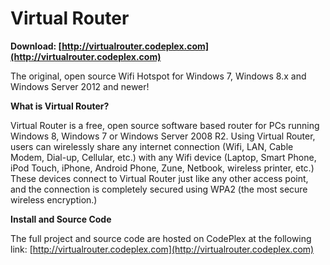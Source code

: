 # Virtual Router

**Download: [http://virtualrouter.codeplex.com](http://virtualrouter.codeplex.com)**

The original, open source Wifi Hotspot for Windows 7, Windows 8.x and Windows Server 2012 and newer!

**What is Virtual Router?**

Virtual Router is a free, open source software based router for PCs running Windows 8, Windows 7 or Windows Server 2008 R2. Using Virtual Router, users can wirelessly share any internet connection (Wifi, LAN, Cable Modem, Dial-up, Cellular, etc.) with any Wifi device (Laptop, Smart Phone, iPod Touch, iPhone, Android Phone, Zune, Netbook, wireless printer, etc.) These devices connect to Virtual Router just like any other access point, and the connection is completely secured using WPA2 (the most secure wireless encryption.)

**Install and Source Code**

The full project and source code are hosted on CodePlex at the following link:
[http://virtualrouter.codeplex.com](http://virtualrouter.codeplex.com)